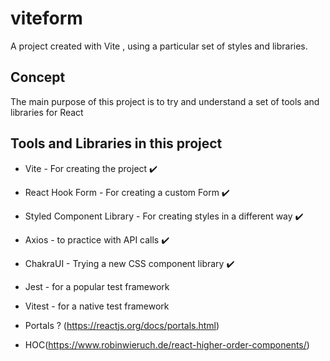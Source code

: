 # viteform
A project created with Vite , using a particular set of styles and libraries.

## Concept
The main purpose of this project is to try and understand a set of tools and libraries for React

## Tools and Libraries in this project

* Vite - For creating the project ✔️
* React Hook Form - For creating a custom Form ✔️
* Styled Component Library - For creating styles in a different way ✔️
* Axios - to practice with API calls ✔️ 
* ChakraUI - Trying a new CSS component library ✔️

* Jest - for a popular test framework
* Vitest - for a native test framework

* Portals ? (https://reactjs.org/docs/portals.html)
* HOC(https://www.robinwieruch.de/react-higher-order-components/)